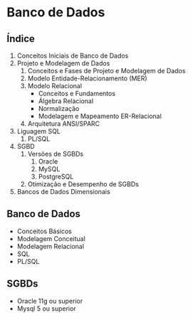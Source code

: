 # Banco de Dados

## Índice

1. Conceitos Iniciais de Banco de Dados
1. Projeto e Modelagem de Dados
    1. Conceitos e Fases de Projeto e Modelagem de Dados
    1. Modelo Entidade-Relacionamento (MER)
    1. Modelo Relacional
        - Conceitos e Fundamentos
        - Álgebra Relacional
        - Normalização
        - Modelagem e Mapeamento ER-Relacional
    1. Arquitetura ANSI/SPARC
1. Liguagem SQL
    1. PL/SQL
1. SGBD
    1. Versões de SGBDs
        1. Oracle
        1. MySQL
        1. PostgreSQL
    1. Otimização e Desempenho de SGBDs
1. Bancos de Dados Dimensionais



## Banco de Dados

 - Conceitos Básicos
 - Modelagem Conceitual
 - Modelagem Relacional
 - SQL
 - PL/SQL

## SGBDs

 - Oracle 11g ou superior
 - Mysql 5 ou superior